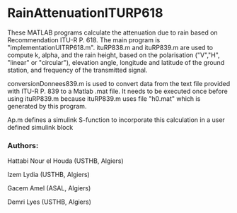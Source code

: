 # RainAttenuationITURP618

These MATLAB programs calculate the attenuation due to rain based on Recommendation ITU-R P. 618. The main program is "implementationUITRP618.m". 
ituRP838.m and ituRP839.m are used to compute k, alpha, and the rain height, based on the polarisation ("V","H", "linear" or "circular"), elevation angle, 
longitude and latitude of the ground station, and frequency of the transmitted signal.

conversionDonnees839.m is used to convert data from the text file provided with ITU-R P. 839 to a Matlab .mat file. It needs to be executed once before using ituRP839.m
because ituRP839.m uses file "h0.mat" which is generated by this program.

Ap.m defines a simulink S-function to incorporate this calculation in a user defined simulink block

### Authors:
Hattabi Nour el Houda (USTHB, Algiers)

Izem Lydia (USTHB, Algiers)

Gacem Amel (ASAL, Algiers)

Demri Lyes (USTHB, Algiers)
